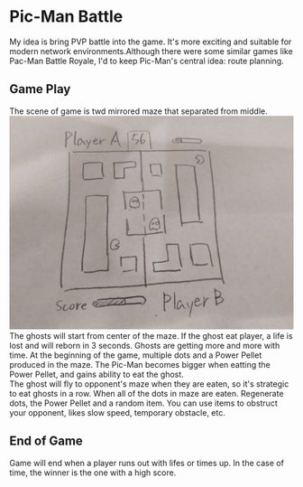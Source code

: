 # Pic-Man Battle
My idea is bring PVP battle into the game. It's more exciting and suitable for modern network environments.Although there were some similar games like Pac-Man Battle Royale, I'd to keep Pic-Man's central idea: route planning. 

## Game Play
The scene of game is twd mirrored maze that separated from middle.
![image](https://github.com/lutas2000/PicCollage-Home-Quiz/blob/master/IMG_20190330_091454.jpg)
The ghosts will start from center of the maze. If the ghost eat player, a life is lost and will reborn in 3 seconds. Ghosts are getting more and more with time.
At the beginning of the game, multiple dots and a Power Pellet produced in the maze. The Pic-Man becomes bigger when eatting the Power Pellet, and gains ability to eat the ghost.
</br >
The ghost will fly to opponent's maze when they are eaten, so it's strategic to eat ghosts in a row.
When all of the dots in maze are eaten. Regenerate dots, the Power Pellet and a random item. You can use items to obstruct your opponent, likes slow speed, temporary obstacle, etc.

## End of Game
Game will end when a player runs out with lifes or times up.
In the case of time, the winner is the one with a high score.
